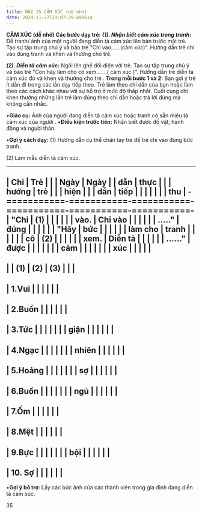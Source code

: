 ```yaml
---
title: BÀI 35 CẢM XÚC (dễ nhớ)
date: 2024-11-27T23:07:39.698614
---
```

**CẢM XÚC (dễ nhớ)**
**Các bước dạy trẻ:**
***(1). Nhận biết cảm xúc trong tranh*:** Để tranh/ ảnh của một người
đang diễn tả cảm xúc lên bàn trước mặt trẻ. Tạo sự tập trung chú ý và
bảo trẻ "Chỉ vào......(cảm xúc)". Hướng dẫn trẻ chỉ vào đúng tranh và
khen và thưởng cho trẻ.

***(2). Diễn tả cảm xúc*:** Ngồi lên ghế đối diện với trẻ. Tạo sự tập
trung chú ý và bảo trẻ "Con hãy làm cho cô xem.......( cảm xúc )".
Hướng dẫn trẻ diễn tả cảm xúc đó và khen và thưởng cho trẻ . **Trong
mỗi bước 1 và 2:** Bạn gợi ý trẻ ít dần đi trong các lần dạy tiếp
theo. Trẻ làm theo chỉ dẫn của bạn hoặc làm theo các cách khác nhau
với sự hỗ trợ ở mức độ thấp nhất. Cuối cùng chỉ khen thưởng những lần
trẻ làm đúng theo chỉ dẫn hoặc trả lời đúng mà không cần nhắc.

•**Giáo cụ:** Ảnh của người đang diễn tả cảm xúc hoặc tranh có sẵn
miêu tả cảm xúc của người . •**Điều kiện trước tiên:** Nhận biết được
đồ vật, hành động và người thân.

•**Gợi ý cách dạy:**
(1) Hướng dẫn cụ thể chân tay trẻ để trẻ chỉ vào đúng bức tranh.

(2) Làm mẫu diễn tả cảm xúc.

-------------------------------------------------------------------------
| **Chỉ     | **Trẻ     |           |           | **Ngày** | **Ngày  |
| dẫn**     | thực      |           |           | **hướng   | trẻ     |
|           | hiện**    |           |           | dẫn**     | tiếp    |
|           |           |           |           |           | thu**   |
-===========-===========-===========-===========-===========-===========-
| "**Chỉ  | **(1)   |           |           |           |           |
| vào.    | Chỉ vào |           |           |           |           |
| .....**" | đúng    |           |           |           |           |
| "**Hãy  | bức     |           |           |           |           |
| làm cho | tranh   |           |           |           |           |
| cô      | (2)     |           |           |           |           |
| xem.    | Diễn tả |           |           |           |           |
| ......**" | được    |           |           |           |           |
|           | cảm     |           |           |           |           |
|           | xúc**   |           |           |           |           |
-------------------------------------------------------------------------
|           | **(1)**   | **(2)**   | **(3)**   |           |           |
-------------------------------------------------------------------------
| 1.Vui   |           |           |           |           |           |
-------------------------------------------------------------------------
| 2.Buồn  |           |           |           |           |           |
-------------------------------------------------------------------------
| 3.Tức   |           |           |           |           |           |
| giận    |           |           |           |           |           |
-------------------------------------------------------------------------
| 4.Ngạc  |           |           |           |           |           |
| nhiên   |           |           |           |           |           |
-------------------------------------------------------------------------
| 5.Hoảng |           |           |           |           |           |
| sợ      |           |           |           |           |           |
-------------------------------------------------------------------------
| 6.Buồn  |           |           |           |           |           |
| ngủ     |           |           |           |           |           |
-------------------------------------------------------------------------
| 7.Ốm    |           |           |           |           |           |
-------------------------------------------------------------------------
| 8.Mệt   |           |           |           |           |           |
-------------------------------------------------------------------------
| 9.Bực   |           |           |           |           |           |
| bội     |           |           |           |           |           |
-------------------------------------------------------------------------
| 10. Sợ |           |           |           |           |           |
-------------------------------------------------------------------------

•**Gợi ý bổ trợ**: Lấy các bức ảnh của các thành viên trong gia đình
đang diễn tả cảm xúc.

35

